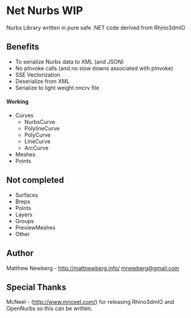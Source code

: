 Net Nurbs WIP 
=============

Nurbs Library written in pure safe .NET code derived from Rhino3dmIO

Benefits
--------
- To serialize Nurbs data to XML (and JSON)
- No pInvoke calls (and no slow downs associated with pInvoke)
- SSE Vectorization 
- Deserialize from XML
- Serialize to light weight nncrv file


#### Working
* Curves
    * NurbsCurve
    * PolylineCurve
    * PolyCurve
    * LineCurve
    * ArcCurve
* Meshes
* Points

Not completed
-------------
* Surfaces
* Breps
* Points
* Layers
* Groups
* PreviewMeshes
* Other
 
Author
-----

Matthew Newberg - http://mattnewberg.info/ mnewberg@gmail.com


Special Thanks
--------------
McNeel - (http://www.mnceel.com/) for releasing Rhino3dmIO and OpenNurbs so this can be written. 




















